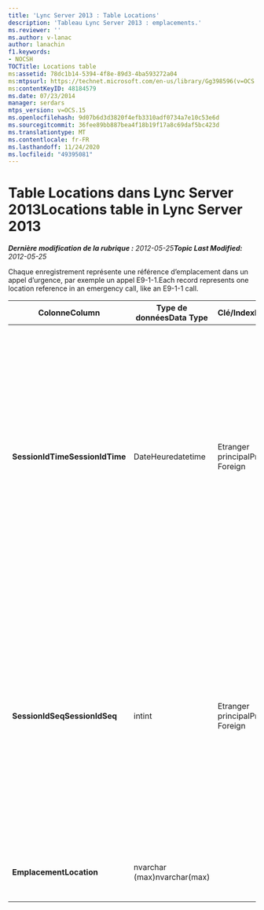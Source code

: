 ```yaml
---
title: 'Lync Server 2013 : Table Locations'
description: 'Tableau Lync Server 2013 : emplacements.'
ms.reviewer: ''
ms.author: v-lanac
author: lanachin
f1.keywords:
- NOCSH
TOCTitle: Locations table
ms:assetid: 78dc1b14-5394-4f8e-89d3-4ba593272a04
ms:mtpsurl: https://technet.microsoft.com/en-us/library/Gg398596(v=OCS.15)
ms:contentKeyID: 48184579
ms.date: 07/23/2014
manager: serdars
mtps_version: v=OCS.15
ms.openlocfilehash: 9d07b6d3d3820f4efb3310adf0734a7e10c53e6d
ms.sourcegitcommit: 36fee89bb887bea4f18b19f17a8c69daf5bc423d
ms.translationtype: MT
ms.contentlocale: fr-FR
ms.lasthandoff: 11/24/2020
ms.locfileid: "49395081"
---
```

# <a name="locations-table-in-lync-server-2013"></a><span data-ttu-id="9c0d6-103">Table Locations dans Lync Server 2013</span><span class="sxs-lookup"><span data-stu-id="9c0d6-103">Locations table in Lync Server 2013</span></span>

<div data-xmlns="http://www.w3.org/1999/xhtml">

<div class="topic" data-xmlns="http://www.w3.org/1999/xhtml" data-msxsl="urn:schemas-microsoft-com:xslt" data-cs="https://msdn.microsoft.com/">

<div data-asp="https://msdn2.microsoft.com/asp">



</div>

<div id="mainSection">

<div id="mainBody"><span data-ttu-id="9c0d6-104">

<span> </span></span><span class="sxs-lookup"><span data-stu-id="9c0d6-104">

<span> </span></span></span>

<span data-ttu-id="9c0d6-105">_**Dernière modification de la rubrique :** 2012-05-25_</span><span class="sxs-lookup"><span data-stu-id="9c0d6-105">_**Topic Last Modified:** 2012-05-25_</span></span>

<span data-ttu-id="9c0d6-106">Chaque enregistrement représente une référence d’emplacement dans un appel d’urgence, par exemple un appel E9-1-1.</span><span class="sxs-lookup"><span data-stu-id="9c0d6-106">Each record represents one location reference in an emergency call, like an E9-1-1 call.</span></span>


<table>
<colgroup>
<col style="width: 25%" />
<col style="width: 25%" />
<col style="width: 25%" />
<col style="width: 25%" />
</colgroup>
<thead>
<tr class="header">
<th><span data-ttu-id="9c0d6-107">Colonne</span><span class="sxs-lookup"><span data-stu-id="9c0d6-107">Column</span></span></th>
<th><span data-ttu-id="9c0d6-108">Type de données</span><span class="sxs-lookup"><span data-stu-id="9c0d6-108">Data Type</span></span></th>
<th><span data-ttu-id="9c0d6-109">Clé/Index</span><span class="sxs-lookup"><span data-stu-id="9c0d6-109">Key/Index</span></span></th>
<th><span data-ttu-id="9c0d6-110">Détails</span><span class="sxs-lookup"><span data-stu-id="9c0d6-110">Details</span></span></th>
</tr>
</thead>
<tbody>
<tr class="odd">
<td><p><span data-ttu-id="9c0d6-111"><strong>SessionIdTime</strong></span><span class="sxs-lookup"><span data-stu-id="9c0d6-111"><strong>SessionIdTime</strong></span></span></p></td>
<td><p><span data-ttu-id="9c0d6-112">DateHeure</span><span class="sxs-lookup"><span data-stu-id="9c0d6-112">datetime</span></span></p></td>
<td><p><span data-ttu-id="9c0d6-113">Etranger principal</span><span class="sxs-lookup"><span data-stu-id="9c0d6-113">Primary, Foreign</span></span></p></td>
<td><p><span data-ttu-id="9c0d6-114">Durée de la demande de session.</span><span class="sxs-lookup"><span data-stu-id="9c0d6-114">Time of session request.</span></span> <span data-ttu-id="9c0d6-115">Utilisé conjointement avec <strong>SessionIdSeq</strong> pour identifier une session de manière unique.</span><span class="sxs-lookup"><span data-stu-id="9c0d6-115">Used in conjunction with <strong>SessionIdSeq</strong> to uniquely identify a session.</span></span> <span data-ttu-id="9c0d6-116">Pour plus d’informations, voir le <a href="lync-server-2013-dialogs-table.md">tableau des boîtes de dialogue dans Lync Server 2013</a> .</span><span class="sxs-lookup"><span data-stu-id="9c0d6-116">See the <a href="lync-server-2013-dialogs-table.md">Dialogs table in Lync Server 2013</a> for more information.</span></span></p></td>
</tr>
<tr class="even">
<td><p><span data-ttu-id="9c0d6-117"><strong>SessionIdSeq</strong></span><span class="sxs-lookup"><span data-stu-id="9c0d6-117"><strong>SessionIdSeq</strong></span></span></p></td>
<td><p><span data-ttu-id="9c0d6-118">int</span><span class="sxs-lookup"><span data-stu-id="9c0d6-118">int</span></span></p></td>
<td><p><span data-ttu-id="9c0d6-119">Etranger principal</span><span class="sxs-lookup"><span data-stu-id="9c0d6-119">Primary, Foreign</span></span></p></td>
<td><p><span data-ttu-id="9c0d6-120">IDENTIFIant de la session.</span><span class="sxs-lookup"><span data-stu-id="9c0d6-120">ID number to identify the session.</span></span> <span data-ttu-id="9c0d6-121">Utilisé conjointement avec <strong>SessionIdTime</strong> pour identifier une session de manière unique.</span><span class="sxs-lookup"><span data-stu-id="9c0d6-121">Used in conjunction with <strong>SessionIdTime</strong> to uniquely identify a session.</span></span> <span data-ttu-id="9c0d6-122">Pour plus d’informations, voir le <a href="lync-server-2013-dialogs-table.md">tableau des boîtes de dialogue dans Lync Server 2013</a> .</span><span class="sxs-lookup"><span data-stu-id="9c0d6-122">See the <a href="lync-server-2013-dialogs-table.md">Dialogs table in Lync Server 2013</a> for more information.</span></span></p></td>
</tr>
<tr class="odd">
<td><p><span data-ttu-id="9c0d6-123"><strong>Emplacement</strong></span><span class="sxs-lookup"><span data-stu-id="9c0d6-123"><strong>Location</strong></span></span></p></td>
<td><p><span data-ttu-id="9c0d6-124">nvarchar (max)</span><span class="sxs-lookup"><span data-stu-id="9c0d6-124">nvarchar(max)</span></span></p></td>
<td></td>
<td><p><span data-ttu-id="9c0d6-125">Emplacement de l’appel d’urgence.</span><span class="sxs-lookup"><span data-stu-id="9c0d6-125">Location of emergency call.</span></span></p></td>
</tr>
</tbody>
</table><span data-ttu-id="9c0d6-126">


</div>

<span> </span>

</div>

</div>

</span><span class="sxs-lookup"><span data-stu-id="9c0d6-126">


</div>

<span> </span>

</div>

</div>

</span></span></div>

